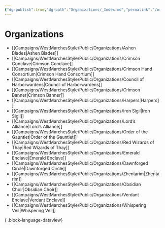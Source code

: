 ```yaml
---
{"dg-publish":true,"dg-path":"Organizations/_Index.md","permalink":"/organizations/index/","title":"_Organizations (Index)","tags":["organization"],"dgShowFileTree":true}
---
```


# Organizations
- [[Campaigns/WestMarchesStyle/Public/Organizations/Ashen Blades\|Ashen Blades]]
- [[Campaigns/WestMarchesStyle/Public/Organizations/Crimson Conclave\|Crimson Conclave]]
- [[Campaigns/WestMarchesStyle/Public/Organizations/Crimson Hand Consortium\|Crimson Hand Consortium]]
- [[Campaigns/WestMarchesStyle/Public/Organizations/Council of Harborwardens\|Council of Harborwardens]]
- [[Campaigns/WestMarchesStyle/Public/Organizations/Crimson Banner\|Crimson Banner]]
- [[Campaigns/WestMarchesStyle/Public/Organizations/Harpers\|Harpers]]
- [[Campaigns/WestMarchesStyle/Public/Organizations/Iron Sigil\|Iron Sigil]]
- [[Campaigns/WestMarchesStyle/Public/Organizations/Lord’s Alliance\|Lord’s Alliance]]
- [[Campaigns/WestMarchesStyle/Public/Organizations/Order of the Gauntlet\|Order of the Gauntlet]]
- [[Campaigns/WestMarchesStyle/Public/Organizations/Red Wizards of Thay\|Red Wizards of Thay]]
- [[Campaigns/WestMarchesStyle/Public/Organizations/Emerald Enclave\|Emerald Enclave]]
- [[Campaigns/WestMarchesStyle/Public/Organizations/Dawnforged Circle\|Dawnforged Circle]]
- [[Campaigns/WestMarchesStyle/Public/Organizations/Zhentarim\|Zhentarim]]
- [[Campaigns/WestMarchesStyle/Public/Organizations/Obsidian Choir\|Obsidian Choir]]
- [[Campaigns/WestMarchesStyle/Public/Organizations/Verdant Enclave\|Verdant Enclave]]
- [[Campaigns/WestMarchesStyle/Public/Organizations/Whispering Veil\|Whispering Veil]]

{ .block-language-dataview}
